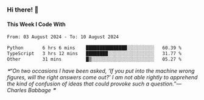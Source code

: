 ### Hi there! 👋

#### This Week I Code With
<!--START_SECTION:waka-->

```txt
From: 03 August 2024 - To: 10 August 2024

Python       6 hrs 6 mins    ███████████████░░░░░░░░░░   60.39 %
TypeScript   3 hrs 12 mins   ████████░░░░░░░░░░░░░░░░░   31.77 %
Other        31 mins         █▒░░░░░░░░░░░░░░░░░░░░░░░   05.27 %
```

<!--END_SECTION:waka-->

<!--STARTS_HERE_QUOTE_README-->
<i>❝“On two occasions I have been asked, ‘If you put into the machine wrong figures, will the right answers come out?’  I am not able rightly to apprehend the kind of confusion of ideas that could provoke such a question.”— Charles Babbage   ❞</i>
<!--ENDS_HERE_QUOTE_README-->
